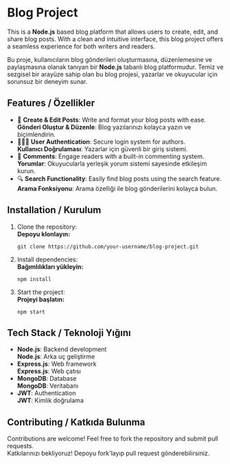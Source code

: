 <h1>Blog Project</h1>

<p>This is a <strong>Node.js</strong> based blog platform that allows users to create, edit, and share blog posts. With a clean and intuitive interface, this blog project offers a seamless experience for both writers and readers.</p>

<p>Bu proje, kullanıcıların blog gönderileri oluşturmasına, düzenlemesine ve paylaşmasına olanak tanıyan bir <strong>Node.js</strong> tabanlı blog platformudur. Temiz ve sezgisel bir arayüze sahip olan bu blog projesi, yazarlar ve okuyucular için sorunsuz bir deneyim sunar.</p>

<h2>Features / Özellikler</h2>

<ul>
  <li>📝 <strong>Create & Edit Posts</strong>: Write and format your blog posts with ease.<br><strong>Gönderi Oluştur & Düzenle</strong>: Blog yazılarınızı kolayca yazın ve biçimlendirin.</li>
  <li>🧑‍🤝‍🧑 <strong>User Authentication</strong>: Secure login system for authors.<br><strong>Kullanıcı Doğrulaması</strong>: Yazarlar için güvenli bir giriş sistemi.</li>
  <li>💬 <strong>Comments</strong>: Engage readers with a built-in commenting system.<br><strong>Yorumlar</strong>: Okuyucularla yerleşik yorum sistemi sayesinde etkileşim kurun.</li>
  <li>🔍 <strong>Search Functionality</strong>: Easily find blog posts using the search feature.<br><strong>Arama Fonksiyonu</strong>: Arama özelliği ile blog gönderilerini kolayca bulun.</li>
</ul>

<h2>Installation / Kurulum</h2>

<ol>
  <li>Clone the repository:<br><strong>Depoyu klonlayın:</strong>
    <pre><code>git clone https://github.com/your-username/blog-project.git</code></pre>
  </li>
  <li>Install dependencies:<br><strong>Bağımlılıkları yükleyin:</strong>
    <pre><code>npm install</code></pre>
  </li>
  <li>Start the project:<br><strong>Projeyi başlatın:</strong>
    <pre><code>npm start</code></pre>
  </li>
</ol>

<h2>Tech Stack / Teknoloji Yığını</h2>

<ul>
  <li><strong>Node.js</strong>: Backend development<br><strong>Node.js</strong>: Arka uç geliştirme</li>
  <li><strong>Express.js</strong>: Web framework<br><strong>Express.js</strong>: Web çatısı</li>
  <li><strong>MongoDB</strong>: Database<br><strong>MongoDB</strong>: Veritabanı</li>
  <li><strong>JWT</strong>: Authentication<br><strong>JWT</strong>: Kimlik doğrulama</li>
</ul>

<h2>Contributing / Katkıda Bulunma</h2>

<p>Contributions are welcome! Feel free to fork the repository and submit pull requests.<br>Katkılarınızı bekliyoruz! Depoyu fork'layıp pull request gönderebilirsiniz.</p>
